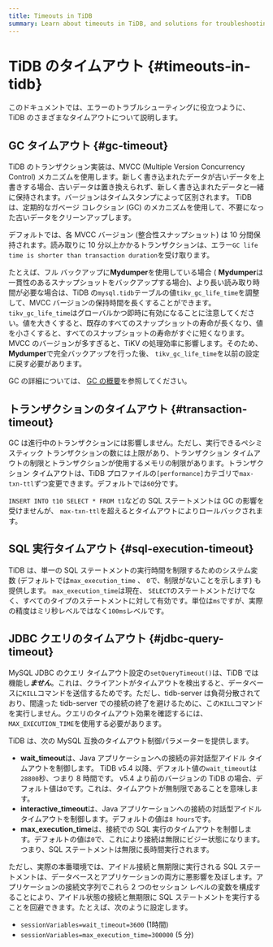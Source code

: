 ```yaml
---
title: Timeouts in TiDB
summary: Learn about timeouts in TiDB, and solutions for troubleshooting errors.
---
```


# TiDB のタイムアウト {#timeouts-in-tidb}

このドキュメントでは、エラーのトラブルシューティングに役立つように、TiDB のさまざまなタイムアウトについて説明します。

## GC タイムアウト {#gc-timeout}

TiDB のトランザクション実装は、MVCC (Multiple Version Concurrency Control) メカニズムを使用します。新しく書き込まれたデータが古いデータを上書きする場合、古いデータは置き換えられず、新しく書き込まれたデータと一緒に保持されます。バージョンはタイムスタンプによって区別されます。 TiDB は、定期的なガベージ コレクション (GC) のメカニズムを使用して、不要になった古いデータをクリーンアップします。

デフォルトでは、各 MVCC バージョン (整合性スナップショット) は 10 分間保持されます。読み取りに 10 分以上かかるトランザクションは、エラー`GC life time is shorter than transaction duration`を受け取ります。

たとえば、フル バックアップに**Mydumper**を使用している場合 ( <strong>Mydumper</strong>は一貫性のあるスナップショットをバックアップする場合)、より長い読み取り時間が必要な場合は、TiDB の`mysql.tidb`テーブルの値`tikv_gc_life_time`を調整して、MVCC バージョンの保持時間を長くすることができます。 `tikv_gc_life_time`はグローバルかつ即時に有効になることに注意してください。値を大きくすると、既存のすべてのスナップショットの寿命が長くなり、値を小さくすると、すべてのスナップショットの寿命がすぐに短くなります。 MVCC のバージョンが多すぎると、TiKV の処理効率に影響します。そのため、 <strong>Mydumper</strong>で完全バックアップを行った後、 `tikv_gc_life_time`を以前の設定に戻す必要があります。

GC の詳細については、 [GC の概要](/garbage-collection-overview.md)を参照してください。

## トランザクションのタイムアウト {#transaction-timeout}

GC は進行中のトランザクションには影響しません。ただし、実行できるペシミスティック トランザクションの数には上限があり、トランザクション タイムアウトの制限とトランザクションが使用するメモリの制限があります。トランザクション タイムアウトは、TiDB プロファイルの`[performance]`カテゴリで`max-txn-ttl`ずつ変更できます。デフォルトでは`60`分です。

`INSERT INTO t10 SELECT * FROM t1`などの SQL ステートメントは GC の影響を受けませんが、 `max-txn-ttl`を超えるとタイムアウトによりロールバックされます。

## SQL 実行タイムアウト {#sql-execution-timeout}

TiDB は、単一の SQL ステートメントの実行時間を制限するためのシステム変数 (デフォルトでは`max_execution_time` 、 `0`で、制限がないことを示します) も提供します。 `max_execution_time`は現在、 `SELECT`のステートメントだけでなく、すべてのタイプのステートメントに対して有効です。単位は`ms`ですが、実際の精度はミリ秒レベルではなく`100ms`レベルです。

## JDBC クエリのタイムアウト {#jdbc-query-timeout}

MySQL JDBC のクエリ タイムアウト設定の`setQueryTimeout()`は、TiDB では機能し***ません***。これは、クライアントがタイムアウトを検出すると、データベースに`KILL`コマンドを送信するためです。ただし、tidb-server は負荷分散されており、間違った tidb-server での接続の終了を避けるために、この`KILL`コマンドを実行しません。クエリのタイムアウト効果を確認するには、 `MAX_EXECUTION_TIME`を使用する必要があります。

TiDB は、次の MySQL 互換のタイムアウト制御パラメーターを提供します。

-   **wait_timeout**は、Java アプリケーションへの接続の非対話型アイドル タイムアウトを制御します。 TiDB v5.4 以降、デフォルト値の`wait_timeout`は`28800`秒、つまり 8 時間です。 v5.4 より前のバージョンの TiDB の場合、デフォルト値は`0`です。これは、タイムアウトが無制限であることを意味します。
-   **interactive_timeout**は、Java アプリケーションへの接続の対話型アイドル タイムアウトを制御します。デフォルトの値は`8 hours`です。
-   **max_execution_time**は、接続での SQL 実行のタイムアウトを制御します。デフォルトの値は`0`で、これにより接続は無限にビジー状態になります。つまり、SQL ステートメントは無限に長時間実行されます。

ただし、実際の本番環境では、アイドル接続と無期限に実行される SQL ステートメントは、データベースとアプリケーションの両方に悪影響を及ぼします。アプリケーションの接続文字列でこれら 2 つのセッション レベルの変数を構成することにより、アイドル状態の接続と無期限に SQL ステートメントを実行することを回避できます。たとえば、次のように設定します。

-   `sessionVariables=wait_timeout=3600` (1時間)
-   `sessionVariables=max_execution_time=300000` (5 分)
